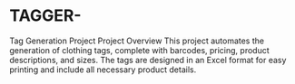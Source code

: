 # TAGGER-
Tag Generation Project Project Overview This project automates the generation of clothing tags, complete with barcodes, pricing, product descriptions, and sizes. The tags are designed in an Excel format for easy printing and include all necessary product details. 
